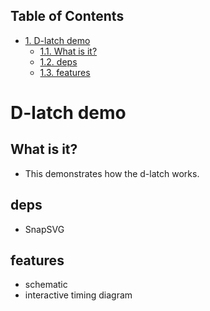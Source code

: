 <div id="table-of-contents">
<h2>Table of Contents</h2>
<div id="text-table-of-contents">
<ul>
<li><a href="#sec-1">1. D-latch demo</a>
<ul>
<li><a href="#sec-1-1">1.1. What is it?</a></li>
<li><a href="#sec-1-2">1.2. deps</a></li>
<li><a href="#sec-1-3">1.3. features</a></li>
</ul>
</li>
</ul>
</div>
</div>

# D-latch demo<a id="sec-1" name="sec-1"></a>

## What is it?<a id="sec-1-1" name="sec-1-1"></a>

-   This demonstrates how the d-latch works.

## deps<a id="sec-1-2" name="sec-1-2"></a>

-   SnapSVG

## features<a id="sec-1-3" name="sec-1-3"></a>

-   schematic
-   interactive timing diagram
